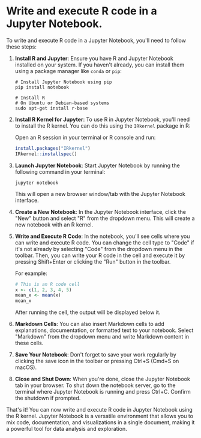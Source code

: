 # Write and execute R code in a Jupyter Notebook.

To write and execute R code in a Jupyter Notebook, you'll need to follow these steps:

1. **Install R and Jupyter**: Ensure you have R and Jupyter Notebook installed on your system. If you haven't already, you can install them using a package manager like `conda` or `pip`:

   ```
   # Install Jupyter Notebook using pip
   pip install notebook

   # Install R
   # On Ubuntu or Debian-based systems
   sudo apt-get install r-base
   ```

2. **Install R Kernel for Jupyter**: To use R in Jupyter Notebook, you'll need to install the R kernel. You can do this using the `IRkernel` package in R:

   Open an R session in your terminal or R console and run:

   ```R
   install.packages("IRkernel")
   IRkernel::installspec()
   ```

3. **Launch Jupyter Notebook**: Start Jupyter Notebook by running the following command in your terminal:

   ```
   jupyter notebook
   ```

   This will open a new browser window/tab with the Jupyter Notebook interface.

4. **Create a New Notebook**: In the Jupyter Notebook interface, click the "New" button and select "R" from the dropdown menu. This will create a new notebook with an R kernel.

5. **Write and Execute R Code**: In the notebook, you'll see cells where you can write and execute R code. You can change the cell type to "Code" if it's not already by selecting "Code" from the dropdown menu in the toolbar. Then, you can write your R code in the cell and execute it by pressing Shift+Enter or clicking the "Run" button in the toolbar.

   For example:

   ```R
   # This is an R code cell
   x <- c(1, 2, 3, 4, 5)
   mean_x <- mean(x)
   mean_x
   ```

   After running the cell, the output will be displayed below it.

6. **Markdown Cells**: You can also insert Markdown cells to add explanations, documentation, or formatted text to your notebook. Select "Markdown" from the dropdown menu and write Markdown content in these cells.

7. **Save Your Notebook**: Don't forget to save your work regularly by clicking the save icon in the toolbar or pressing Ctrl+S (Cmd+S on macOS).

8. **Close and Shut Down**: When you're done, close the Jupyter Notebook tab in your browser. To shut down the notebook server, go to the terminal where Jupyter Notebook is running and press Ctrl+C. Confirm the shutdown if prompted.

That's it! You can now write and execute R code in Jupyter Notebook using the R kernel. Jupyter Notebook is a versatile environment that allows you to mix code, documentation, and visualizations in a single document, making it a powerful tool for data analysis and exploration.
